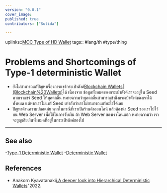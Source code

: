 ```yaml
---
version: "0.0.1"
cover_image:
published: true
contributors: ["Sutida"]

---
```

uplinks::[MOC Type of HD Wallet](./MOC%20Type%20of%20HD%20Wallet.md)
tags:: #lang/th #type/thing

# Problems and Shortcomings of Type-1 deterministic Wallet
- ยังไม่สามารถแก้ปัญหาเรื่องการแชร์กระเป๋าตังค์[Blockchain Wallets|(Blockchain%20Wallets)](./Blockchai%20Wallets|(Blockchain%20Wallets).md)ได้ เนื่องจาก ข้อมูลทั้งหมดของกระเป๋าตังค์เราจะอยู่ใน Seed หากเราแชร์ Seed ให้บุคคลอื่น หมายความว่าบุคคลอื่นสามารถเข้าถึงกระเป๋าตังค์ของเราได้ทั้งหมด แต่หากเราไม่แชร์ Seed เท่ากับว่าเราไม่สามารถแชร์อะไรได้เลย
- ปัญหาด้านความปลอดภัย หากในกรณีที่เราเปิดร้านค้าออนไลน์ แล้วต้องนำ Seed ของเราไปไว้บน Web Server เพื่อใช้ในการรับเงิน ถ้า Web Server ของเราโดนแฮก หมายความว่า เราจะสูญเสียเงินทั้งหมดที่อยู่ในกระเป๋าตังค์ของไป

---
## See also
-[Type-1 Deterministic Wallet](./Type-1%20Deterministi%20Wallet.md)
-[Deterministic Wallet](./Deterministic%20Wallet.md)
## References
- Anakorn Kyavatanakij,[A deeper look into Hierarchical Deterministic Wallets](./A%20deeper%20look%20into%20Hierarchical%20Deterministic%20Wallets.md)"2022.
